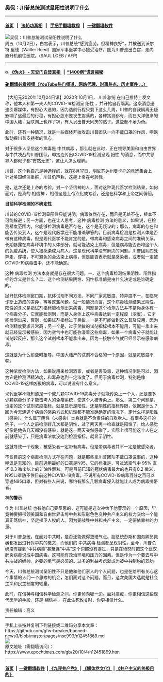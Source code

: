 ### 吴侃：川普总统测试呈阳性说明了什么
------------------------

#### [首页](https://github.com/gfw-breaker/banned-news3/blob/master/README.md) &nbsp;&nbsp;|&nbsp;&nbsp; [法轮功真相](https://github.com/begood0513/basic/blob/master/README.md)  &nbsp;&nbsp;|&nbsp;&nbsp; [手把手翻墙教程](https://github.com/gfw-breaker/guides/wiki)  &nbsp;&nbsp;|&nbsp;&nbsp; [一键翻墙软件](https://github.com/gfw-breaker/nogfw/blob/master/README.md)  



<div><img alt="吴侃：川普总统测试呈阳性说明了什么" class="attachment-djy_600_400 size-djy_600_400 wp-post-image" src="https://i.epochtimes.com/assets/uploads/2020/10/000_8RB3ZN-600x400-1.jpg"/>
<div class="caption">
 周五（10月2日），白宫表示，川普总统“感到疲劳，但精神良好”，并被送到沃尔特·里德（Walter Reed）国家军事医学中心接受治疗。图为川普走出白宫，走向直升机前往医院。(SAUL LOEB / AFP)
</div></div><hr/>

#### 💥 [《伪火》 - 天安门自焚真相 ](http://158.247.195.190:10000/videos/blog/weihuo.html)&nbsp; |&nbsp; [“1400例”谎言揭秘  ](http://158.247.195.190:10000/videos/blog/jiexi1400.html)

#### [ 🎬  翻墙必看视频（YouTube热门频道、网站代理、时事热点、历史事件 ...）](https://github.com/gfw-breaker/links/blob/master/banned.md)

<div><p>
 【大纪元2020年10月04日讯】2020年10月1日，
 <ok href="https://www.epochtimes.com/gb/tag/%E5%B7%9D%E6%99%AE%E6%80%BB%E7%BB%9F.html">
  川普总统
 </ok>
 在自己推特上发文称，他本人和第一夫人的COVID-19检测呈
 <ok href="https://www.epochtimes.com/gb/tag/%E9%98%B3%E6%80%A7.html">
  阳性
 </ok>
 ，并开始自我隔离。这条消息迅速引爆媒体，有担心大选的，因为选前行程只剩下这么几周，川普的自我隔离无疑影响了这最后的行程，有担心股市要发生震荡的，各种揣测都有，而在大洋彼岸的中国大陆，互联网上也炸了锅，有人发出普天同庆的贴子。这些都不足为奇。
</p>
<p>
 此时，还有一种情况，就是一些媒体开始攻击川普团队一向不戴口罩的作风，嘲讽和动摇川普支持者的信心。
</p>
<p>
 对于很多人坚信这个病毒是
 <ok href="https://www.epochtimes.com/gb/tag/%E4%B8%AD%E5%85%B1%E7%97%85%E6%AF%92.html">
  中共病毒
 </ok>
 ，那么就在此时，正在领导美国和自由世界与中共决战的川普团队，却接连传出COVID-19检测呈现
 <ok href="https://www.epochtimes.com/gb/tag/%E9%98%B3%E6%80%A7.html">
  阳性
 </ok>
 的消息，而中共领导人都似乎都“安然无恙”，这让人怎么理解。
</p>
<p>
 川普，这个称自己是神选择的，就在8月17日，明尼苏达州曼卡托的竞选集会上，针对美国经济重振，川普仍声称，这是上帝在考验我。
</p>
<p>
 是，这次还是上帝的考验。对一个坚信神的人，面对这种现代医学检测结果，如何面对，是真的
 <ok href="https://www.epochtimes.com/gb/tag/%E7%9B%B8%E4%BF%A1%E7%A5%9E.html">
  相信神
 </ok>
 、相信这是上帝点化或考验，还是在科学和上帝之间徘徊。
</p>
<p>
 <strong>
  目前科学检测的不确定性
 </strong>
</p>
<p>
 川普的COVID-19检测呈阳性只能说明，病毒依然存在，而且是无处不在，根本不可能躲避；另一方面，也在让人思考，这种
 <ok href="https://www.epochtimes.com/gb/tag/%E7%97%85%E6%AF%92%E6%A3%80%E6%B5%8B.html">
  病毒检测
 </ok>
 方法的意义，如果说，在检测精度范围内，它能够检测病毒是否存在，这个是无疑议的；那么，病毒的存在和能否传染到人，这个是现代医学还不能准确解答的。目前病毒检测是检测人体是否带有这种病毒，但是现代医学不能肯定的是，带病毒和感染病毒之间的准确关系，长期暴露在病毒环境中的人体部分，就可能沾染上病毒，但是病毒能否击垮这个人的免疫系统，使人被感染成为病人，这是现代科学没有解决的问题。川普团队四处奔走、穿梭，不可避免的会沾染上病毒，但是能否表示就是感染者，或者就一定被COVID-19病毒击中，还不能确定。
</p>
<p>
 这种
 <ok href="https://www.epochtimes.com/gb/tag/%E7%97%85%E6%AF%92%E6%A3%80%E6%B5%8B.html">
  病毒检测
 </ok>
 方法本身就是存在很大问题。一、这个病毒检测结果阴性、阳性指标的含义是什么？二、这个检测结果阴性、阳性标准值是由什么决定或是谁确定的。
</p>
<p>
 抛开抗体检测窗口期，抗体试剂不同方法、不同厂家灵敏度、特异度不一，在临床诊断上造成的差异，等等这些问题。就一般情况而言，这个病毒检测结果呈阴性、阳性的含义是指试剂指标能检测出来病毒，问题是这个检测方法并不是你身体有一个病毒分子，它就能检测到，而是人身体上这种病毒达到一定程度（浓度），它才能检测出来，否则，如果试剂指标过于灵敏，一是不可能做到这么普及应用，因为检测精度要求非常高；另一个是，过于灵敏的试剂指标根本不能用，可能一拿出来就已经显示被感染，因为空气中也可能弥漫着这些病毒，如果一个病毒分子就能让试剂起反应，那么这个试剂根本不能拿出来，因为一接触空气就已经显示被感染病毒。
</p>
<p>
 这就是为什么前些时报导，中国大陆产的试剂不合格的一个原因，就是灵敏度不够。
</p>
<p>
 这种浓度检测方法，如果说用来检测酒家，或者是否吸毒，这种情况倒是可以，因为它是检测酒精浓度，和毒品达到一定浓度了。但用于病毒检测，特别是像COVID-19这样凶狠的病毒，可以说没有什么意义。
</p>
<p>
 现代医学不能知道是一个或几颗COVID-19病毒分子就能传染上一个人，还是要多少颗病毒分子才能击垮人的免疫系统，使这个人被传染上。那么，第二个问题是，谁定的这个试剂浓度指标，就是显示是阳性、还是阴性的指标界限，依据是什么？因为今天连这个病毒的感染方式和机理都不能准确确定的情况下，定什么样是阳性（感染）、什么属于阴性（未感染）本身就是不负责任的自欺欺人。有很多这样的例子，一个人之前检测好几次都是阴性，过了两天再一检查就是阳性了。给人感觉好像是他头几天都没有感染，就是这一两天突然感染了。实际上很可能这个人在之前就感染了，只是病毒浓度没达到检测指标，就显示阴性。
</p>
<p>
 这就导致一个现象，被感染者一定带有病毒，但是带病毒者并不一定是被感染者。
</p>
<p>
 不仅目前这个病毒检测方式存在问题，就是那些拿川普团队不戴口罩说事的，这种嘲讽是无知的。目前通用最好的口罩是N95，它的标准是，可过滤空气中 95% 直径 0.3 微米以上的非油性颗粒。可是目前已知的冠状病毒最大的也只有0.2 微米，N95口罩防不住目前这种COVID-19病毒。不说所有COVID-19病毒百分之百可以穿透N95口罩，但对有些人来说，哪怕有那么几颗病毒侵入就能让人成为病毒携带者。
</p>
<p>
 <strong>
  神的警示
 </strong>
</p>
<p>
 作为
 <ok href="https://www.epochtimes.com/gb/tag/%E5%B7%9D%E6%99%AE%E6%80%BB%E7%BB%9F.html">
  川普总统
 </ok>
 也有他自己要反思的，这可能是这次神给予他警示的一个原因，毕竟神要把带领美国和自由世界击垮中共和形形色色变种共产主义的权力交给一个能真正笃信神，坚定捍卫人权的人。因为要战胜中共和共产主义，一定要依靠神的力量。
</p>
<p>
 对于川普总统，在面对中共时，是否还能做得更硬气点。副总统彭斯和国务卿彭佩奥都发出过针对中共的檄文，而他们的
 <ok href="https://www.epochtimes.com/gb/tag/%E4%B8%AD%E5%85%B1%E7%97%85%E6%AF%92.html">
  中共病毒
 </ok>
 检测都呈现阴性。至今，川普总统没有提到“中共病毒”甚至连“中共”这个词都没有提过，只是在愤怒时把这个武汉肺炎病毒说成中国病毒。这可能有政治环境和压力的因素。但是作为一个要去与中共决战的统帅，必要的勇气是必须的。过多的利益考虑就成为被中共制约的软肋。
</p>
<p>
 今天，川普总统测试呈阳性不只是他和他们家人的个人问题，也是在给所有关心这个事情的人们一个思考的机会，怎们面对这个问题。而且，这次美国大选就是社会主义和民主制度的较量。
</p>
<p>
 此时，在信神与相信科学检测之间，你更倾向哪一边。面对瘟疫，你更相信这些现代医学的手段，还是
 <ok href="https://www.epochtimes.com/gb/tag/%E7%9B%B8%E4%BF%A1%E7%A5%9E.html">
  相信神
 </ok>
 。在此生死攸关时，你更相信什么。
</p>
<p>
 责任编辑：高义
</p>
</div>
<hr/>
手机上长按并复制下列链接或二维码分享本文章：<br/>
https://github.com/gfw-breaker/banned-news3/blob/master/pages/nsc993/n12451869.md <br/>
<a href='https://github.com/gfw-breaker/banned-news3/blob/master/pages/nsc993/n12451869.md'><img src='https://github.com/gfw-breaker/banned-news3/blob/master/pages/nsc993/n12451869.md.png'/></a> <br/>
原文地址（需翻墙访问）：https://www.epochtimes.com/gb/20/10/4/n12451869.htm


------------------------
#### [首页](https://github.com/gfw-breaker/banned-news3/blob/master/README.md) &nbsp;|&nbsp; [一键翻墙软件](https://github.com/gfw-breaker/nogfw/blob/master/README.md) &nbsp;| [《九评共产党》](https://github.com/gfw-breaker/9ping.md/blob/master/README.md#九评之一评共产党是什么) | [《解体党文化》](https://github.com/gfw-breaker/jtdwh.md/blob/master/README.md) | [《共产主义的终极目的》](https://github.com/gfw-breaker/gczydzjmd.md/blob/master/README.md)


<img src='http://gfw-breaker.win/banned-news3/pages/nsc993/n12451869.md' width='0px' height='0px'/>